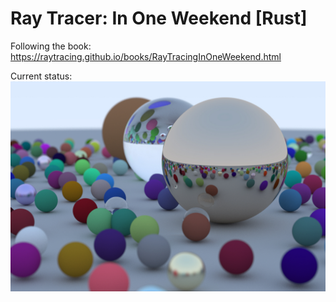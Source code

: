 # Ray Tracer: In One Weekend [Rust]

Following the book: https://raytracing.github.io/books/RayTracingInOneWeekend.html

Current status:
![Balls](image.jpg)
